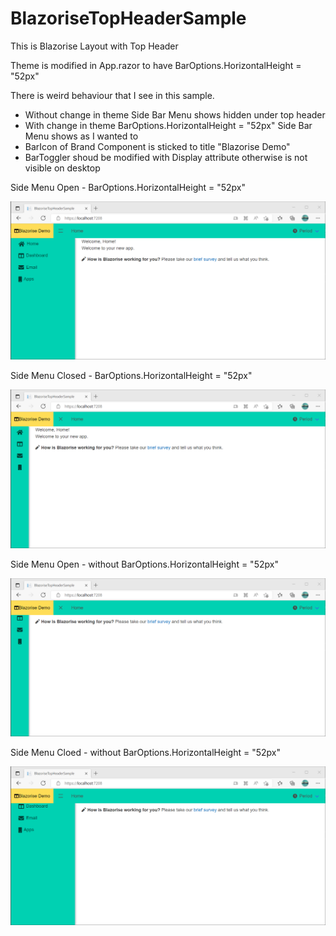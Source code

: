 # BlazoriseTopHeaderSample

This is Blazorise Layout with Top Header

Theme is modified in App.razor to have BarOptions.HorizontalHeight = "52px"

There is weird behaviour that I see in this sample.

- Without change in theme Side Bar Menu shows hidden under top header
- With change in theme BarOptions.HorizontalHeight = "52px" Side Bar Menu shows as I wanted to
- BarIcon of Brand Component is sticked to title "Blazorise Demo"
- BarToggler shoud be modified with Display attribute otherwise is not visible on desktop

Side Menu Open - BarOptions.HorizontalHeight = "52px"

![](assets/20220524_142435_BlazoriseTopHeaderSample-Height52px.png)

Side Menu Closed - BarOptions.HorizontalHeight = "52px"

![](assets/20220524_142435_BlazoriseTopHeaderSample-Height52px-Closed.png)

Side Menu Open - without BarOptions.HorizontalHeight = "52px"

![](assets/20220524_142435_BlazoriseTopHeaderSample-Closed.png)

Side Menu Cloed - without BarOptions.HorizontalHeight = "52px"

![](assets/20220524_142435_BlazoriseTopHeaderSample.png)
